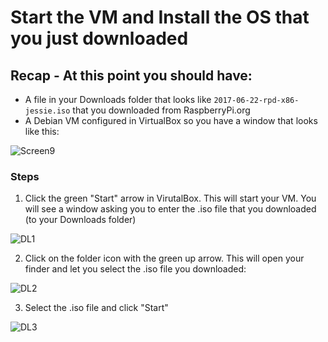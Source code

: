 # Start the VM and Install the OS that you just downloaded

## Recap - At this point you should have:

* A file in your Downloads folder that looks like `2017-06-22-rpd-x86-jessie.iso` that you downloaded from RaspberryPi.org
* A Debian VM configured in VirtualBox so you have a window that looks like this:

![Screen9](https://user-images.githubusercontent.com/26580126/33409179-00bd6cce-d548-11e7-8f31-8fa99f4ef14a.png)

### Steps
1. Click the green "Start" arrow in VirutalBox.  This will start your VM.  You will see a window asking you to enter the .iso file that you downloaded (to your Downloads folder)

![DL1](https://user-images.githubusercontent.com/26580126/33412042-2f56bcb6-d557-11e7-9fdb-00dfb483a638.png)

2. Click on the folder icon with the green up arrow.  This will open your finder and let you select the .iso file you downloaded:

![DL2](https://user-images.githubusercontent.com/26580126/33412074-4a69ac66-d557-11e7-95d2-e5edacefa12f.png)

3. Select the .iso file and click "Start"

![DL3](https://user-images.githubusercontent.com/26580126/33412087-5ee2c15a-d557-11e7-9fc7-ac3046b8a2ec.png)
